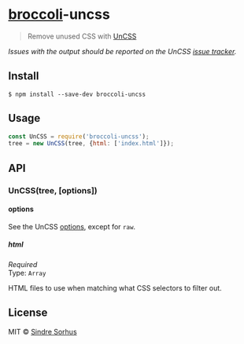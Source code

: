 # [broccoli](https://github.com/joliss/broccoli)-uncss

> Remove unused CSS with [UnCSS](https://github.com/giakki/uncss)

*Issues with the output should be reported on the UnCSS [issue tracker](https://github.com/giakki/uncss/issues).*


## Install

```
$ npm install --save-dev broccoli-uncss
```


## Usage

```js
const UnCSS = require('broccoli-uncss');
tree = new UnCSS(tree, {html: ['index.html']});
```


## API

### UnCSS(tree, [options])

#### options

See the UnCSS [options](https://github.com/giakki/uncss#within-nodejs), except for `raw`.

##### html

*Required*<br>
Type: `Array`

HTML files to use when matching what CSS selectors to filter out.


## License

MIT © [Sindre Sorhus](https://sindresorhus.com)
